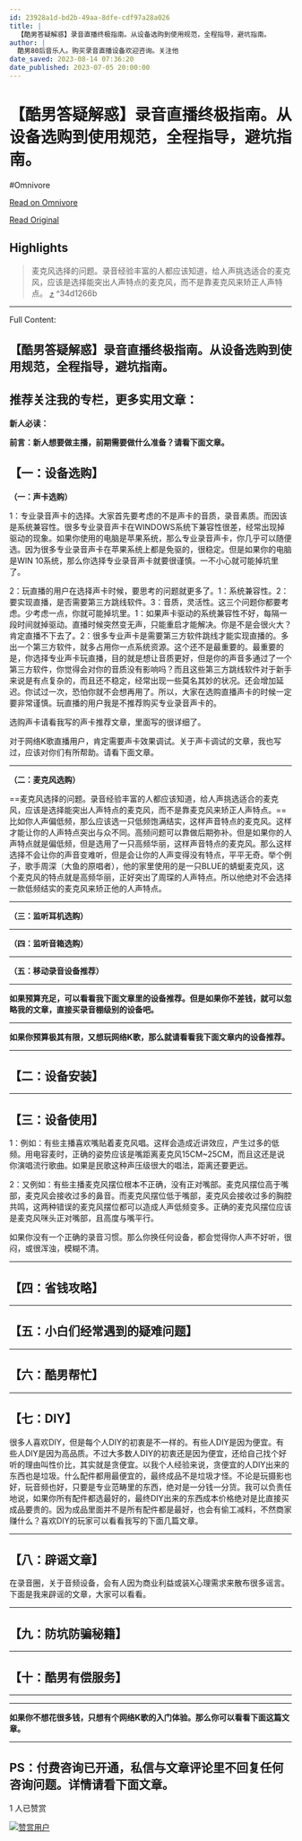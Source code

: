 ```yaml
---
id: 23928a1d-bd2b-49aa-8dfe-cdf97a28a026
title: |
  【酷男答疑解惑】录音直播终极指南。从设备选购到使用规范，全程指导，避坑指南。
author: |
  酷男80后音乐人。购买录音直播设备欢迎咨询。​关注他
date_saved: 2023-08-14 07:36:20
date_published: 2023-07-05 20:00:00
---
```


# 【酷男答疑解惑】录音直播终极指南。从设备选购到使用规范，全程指导，避坑指南。
#Omnivore

[Read on Omnivore](https://omnivore.app/me/-189f3d52a19)

[Read Original](https://zhuanlan.zhihu.com/p/126733472)

## Highlights

> 麦克风选择的问题。录音经验丰富的人都应该知道，给人声挑选适合的麦克风，应该是选择能突出人声特点的麦克风，而不是靠麦克风来矫正人声特点。 [⤴️](https://omnivore.app/me/-189f3d52a19#34d1266b-aec2-46da-b72c-0ce660965275)  ^34d1266b


--- 

Full Content: 

## 【酷男答疑解惑】录音直播终极指南。从设备选购到使用规范，全程指导，避坑指南。

## 推荐关注我的专栏，更多实用文章：

**新人必读：**

**前言：新人想要做主播，前期需要做什么准备？请看下面文章。**

## 【一：设备选购】

**（一：声卡选购）**

1：专业录音声卡的选择。大家首先要考虑的不是声卡的音质，录音素质。而因该是系统兼容性。很多专业录音声卡在WINDOWS系统下兼容性很差，经常出现掉驱动的现象。如果你使用的电脑是苹果系统，那么专业录音声卡，你几乎可以随便选。因为很多专业录音声卡在苹果系统上都是免驱的，很稳定。但是如果你的电脑是WIN 10系统，那么你选择专业录音声卡就要很谨慎。一不小心就可能掉坑里了。

2：玩直播的用户在选择声卡时候，要思考的问题就更多了。1：系统兼容性。2：要实现直播，是否需要第三方跳线软件。3：音质，灵活性。这三个问题你都要考虑。少考虑一点，你就可能掉坑里。1：如果声卡驱动的系统兼容性不好，每隔一段时间就掉驱动。直播时候突然变无声，只能重启才能解决。你是不是会很火大？肯定直播不下去了。2：很多专业声卡是需要第三方软件跳线才能实现直播的。多出一个第三方软件，就多占用你一点系统资源。这个还不是最重要的。最重要的是，你选择专业声卡玩直播，目的就是想让音质更好，但是你的声音多通过了一个第三方软件，你觉得会对你的音质没有影响吗？而且这些第三方跳线软件对于新手来说是有点复杂的，而且还不稳定，经常出现一些莫名其妙的状况。还会增加延迟。你试过一次，恐怕你就不会想再用了。所以，大家在选购直播声卡的时候一定要非常谨慎。玩直播的用户我是不推荐购买专业录音声卡的。

选购声卡请看我写的声卡推荐文章，里面写的很详细了。

对于网络K歌直播用户，肯定需要声卡效果调试。关于声卡调试的文章，我也写过，应该对你们有所帮助。请看下面文章。

---

**（二：麦克风选购）**

==麦克风选择的问题。录音经验丰富的人都应该知道，给人声挑选适合的麦克风，应该是选择能突出人声特点的麦克风，而不是靠麦克风来矫正人声特点。==比如你人声偏低频，那么应该选一只低频饱满结实，这样声音特点的麦克风。这样才能让你的人声特点突出与众不同。高频问题可以靠做后期弥补。但是如果你的人声特点就是偏低频，但是选用了一只高频华丽，这样声音特点的麦克风。那么这样选择不会让你的声音变难听，但是会让你的人声变得没有特点，平平无奇。举个例子，歌手周深（大鱼的原唱者），他的家里使用的是一只BLUE的蜻蜓麦克风，这个麦克风的特点就是高频华丽，正好突出了周琛的人声特点。所以他绝对不会选择一款低频结实的麦克风来矫正他的人声特点。

---

**（三：监听耳机选购）**

---

**（四：监听音箱选购）**

---

**（五：移动录音设备推荐）**

---

**如果预算充足，可以看看我下面文章里的设备推荐。但是如果你不差钱，就可以忽略我的文章，直接买录音棚级别的设备吧。**

---

**如果你预算极其有限，又想玩网络K歌，那么就请看看我下面文章内的设备推荐。**

---

## 【二：设备安装】

---

## 【三：设备使用】

1：例如：有些主播喜欢嘴贴着麦克风唱。这样会造成近讲效应，产生过多的低频。用电容麦时，正确的姿势应该是嘴距离麦克风15CM\~25CM，而且这还是说你演唱流行歌曲。如果是民歌这种声压级很大的唱法，距离还要更远。

2：又例如：有些主播麦克风摆位根本不正确，没有正对嘴部。麦克风摆位高于嘴部，麦克风会接收过多的鼻音。而麦克风摆位低于嘴部，麦克风会接收过多的胸腔共鸣，这两种错误的麦克风摆位都可以造成人声低频变多。正确的麦克风摆位应该是麦克风咪头正对嘴部，且高度与嘴平行。

如果你没有一个正确的录音习惯。那么你换任何设备，都会觉得你人声不好听，很闷，或很浑浊，模糊不清。

---

## 【四：省钱攻略】

---

## **【五：小白们经常遇到的疑难问题】**

---

## 【六：酷男帮忙】

---

## 【七：DIY】

很多人喜欢DIY，但是每个人DIY的初衷是不一样的。有些人DIY是因为便宜。有些人DIY是因为高品质。不过大多数人DIY的初衷还是因为便宜，还给自己找个好听的理由叫性价比，其实就是贪便宜。以我个人经验来说，贪便宜的人DIY出来的东西也是垃圾。什么配件都用最便宜的，最终成品不是垃圾才怪。不论是玩摄影也好，玩音频也好，只要是专业范畴里的东西，绝对是一分钱一分货。我可以负责任地说，如果你所有配件都选最好的，最终DIY出来的东西成本价格绝对是比直接买成品要贵的。因为成品里面并不是所有配件都是最好，也会有偷工减料，不然商家赚什么？喜欢DIY的玩家可以看看我写的下面几篇文章。

---

## 【八：辟谣文章】

在录音圈，关于音频设备，会有人因为商业利益或装X心理需求来散布很多谣言。下面是我来辟谣的文章，大家可以看看。

---

## 【九：防坑防骗秘籍】

---

## 【十：酷男有偿服务】

---

---

**如果你不想花很多钱，只想有个网络K歌的入门体验。那么你可以看看下面这篇文章。**

---

## PS：付费咨询已开通，私信与文章评论里不回复任何咨询问题。详情请看下面文章。

1 人已赞赏

[![赞赏用户](https://proxy-prod.omnivore-image-cache.app/0x0,sfQFhBlyRel2jJFMnkps5DMY6tDeRZSoGHi2tCDOzbTU/https://picx.zhimg.com/16be442e4fd4b4ff15edf02b534d9cf8_l.jpg?source=d16d100b)](https://www.zhihu.com/people/li-feng-1-2-19)
